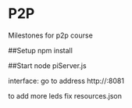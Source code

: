 # P2P
Milestones for p2p course

##Setup
npm install

##Start
node piServer.js

interface: go to address http://<ip>:8081

to add more leds fix resources.json
